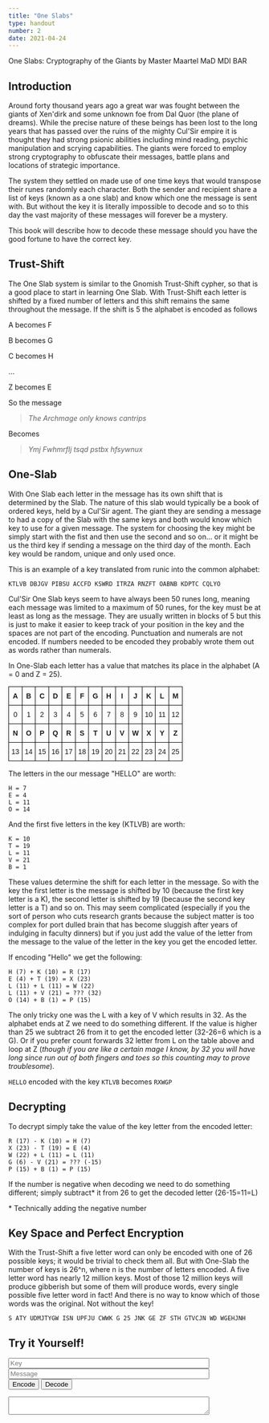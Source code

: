 ```yaml
---
title: "One Slabs"
type: handout
number: 2
date: 2021-04-24
---
```


One Slabs: Cryptography of the Giants
by Master Maartel MaD MDI BAR

## Introduction 

Around forty thousand years ago a great war was fought between the giants of Xen'dirk and some unknown foe from Dal Quor (the plane of dreams). While the precise nature of these beings has been lost to the long years that has passed over the ruins of the mighty Cul'Sir empire it is thought they had strong psionic abilities including mind reading, psychic manipulation and scrying capabilities. The giants were forced to employ strong cryptography to obfuscate their messages, battle plans and locations of strategic importance.

The system they settled on made use of one time keys that would transpose their runes randomly each character. Both the sender and recipient share a list of keys (known as a one slab) and know which one the message is sent with. But without the key it is literally impossible to decode and so to this day the vast majority of these messages will forever be a mystery. 

This book will describe how to decode these message should you have the good fortune to have the correct key.

## Trust-Shift

The One Slab system is similar to the Gnomish Trust-Shift cypher, so that is a good place to start in learning One Slab. With Trust-Shift each letter is shifted by a fixed number of letters and this shift remains the same throughout the message. If the shift is 5 the alphabet is encoded as follows

A becomes F

B becomes G

C becomes H

…

Z becomes E

So the message
> *The Archmage only knows cantrips*

Becomes
> *Ymj Fwhmrflj tsqd pstbx hfsywnux*

## One-Slab

With One Slab each letter in the message has its own shift that is determined by the Slab. The nature of this slab would typically be a book of ordered keys, held by a Cul'Sir agent. The giant they are sending a message to had a copy of the Slab with the same keys and both would know which key to use for a given message. The system for choosing the key might be simply start with the fist and then use the second and so on… or it might be us the third key if sending a message on the third day of the month. Each key would be random, unique and only used once.

This is an example of a key translated from runic into the common alphabet:

```
KTLVB DBJGV PIBSU ACCFD KSWRD ITRZA RNZFT OABNB KDPTC CQLYO
```

Cul'Sir One Slab keys seem to have always been 50 runes long, meaning each message was limited to a maximum of 50 runes, for the key must be at least as long as the message. They are usually written in blocks of 5 but this is just to make it easier to keep track of your position in the key and the spaces are not part of the encoding. Punctuation and numerals are not encoded. If numbers needed to be encoded they probably wrote them out as words rather than numerals.

In One-Slab each letter has a value that matches its place in the alphabet (A = 0 and Z = 25).

<style type="text/css">
.tg {border-collapse:collapse;border-spacing:0;}
.tg td{border-color:black;border-style:solid;border-width:1px;font-family:Arial, sans-serif;font-size:14px;
 overflow:hidden;padding:10px 5px;word-break:normal;}
.tg th{border-color:black;border-style:solid;border-width:1px;font-family:Arial, sans-serif;font-size:14px;
 font-weight:normal;overflow:hidden;padding:10px 5px;word-break:normal;}
.tg .tg-6dcx{font-weight:bold;text-align:center;vertical-align:top}
.tg .tg-1quo{text-align:center;vertical-align:top}
</style>
<table class="tg">
<thead>
 <tr>
 <th class="tg-6dcx"><span style="font-weight:bold">A</span></th>
 <th class="tg-6dcx"><span style="font-weight:bold">B</span></th>
 <th class="tg-6dcx"><span style="font-weight:bold">C</span></th>
 <th class="tg-6dcx"><span style="font-weight:bold">D</span></th>
 <th class="tg-6dcx"><span style="font-weight:bold">E</span></th>
 <th class="tg-6dcx"><span style="font-weight:bold">F</span></th>
 <th class="tg-6dcx"><span style="font-weight:bold">G</span></th>
 <th class="tg-6dcx"><span style="font-weight:bold">H</span></th>
 <th class="tg-6dcx"><span style="font-weight:bold">I</span></th>
 <th class="tg-6dcx"><span style="font-weight:bold">J</span></th>
 <th class="tg-6dcx"><span style="font-weight:bold">K</span></th>
 <th class="tg-6dcx"><span style="font-weight:bold">L</span></th>
 <th class="tg-6dcx"><span style="font-weight:bold">M</span></th>
 </tr>
</thead>
<tbody>
 <tr>
 <td class="tg-1quo">0</td>
 <td class="tg-1quo">1</td>
 <td class="tg-1quo">2</td>
 <td class="tg-1quo">3</td>
 <td class="tg-1quo">4</td>
 <td class="tg-1quo">5</td>
 <td class="tg-1quo">6</td>
 <td class="tg-1quo">7</td>
 <td class="tg-1quo">8</td>
 <td class="tg-1quo">9</td>
 <td class="tg-1quo">10</td>
 <td class="tg-1quo">11</td>
 <td class="tg-1quo">12</td>
 </tr>
 <tr>
 <td class="tg-6dcx"><span style="font-weight:bold">N</span></td>
 <td class="tg-6dcx"><span style="font-weight:bold">O</span></td>
 <td class="tg-6dcx"><span style="font-weight:bold">P</span></td>
 <td class="tg-6dcx"><span style="font-weight:bold">Q</span></td>
 <td class="tg-6dcx"><span style="font-weight:bold">R</span></td>
 <td class="tg-6dcx"><span style="font-weight:bold">S</span></td>
 <td class="tg-6dcx"><span style="font-weight:bold">T</span></td>
 <td class="tg-6dcx"><span style="font-weight:bold">U</span></td>
 <td class="tg-6dcx"><span style="font-weight:bold">V</span></td>
 <td class="tg-6dcx"><span style="font-weight:bold">W</span></td>
 <td class="tg-6dcx"><span style="font-weight:bold">X</span></td>
 <td class="tg-6dcx"><span style="font-weight:bold">Y</span></td>
 <td class="tg-6dcx"><span style="font-weight:bold">Z</span></td>
 </tr>
 <tr>
 <td class="tg-1quo">13</td>
 <td class="tg-1quo">14</td>
 <td class="tg-1quo">15</td>
 <td class="tg-1quo">16</td>
 <td class="tg-1quo">17</td>
 <td class="tg-1quo">18</td>
 <td class="tg-1quo">19</td>
 <td class="tg-1quo">20</td>
 <td class="tg-1quo">21</td>
 <td class="tg-1quo">22</td>
 <td class="tg-1quo">23</td>
 <td class="tg-1quo">24</td>
 <td class="tg-1quo">25</td>
 </tr>
</tbody>
</table>

The letters in the our message "HELLO" are worth:

```
H = 7
E = 4
L = 11
O = 14
```

And the first five letters in the key (KTLVB) are worth:

```
K = 10
T = 19
L = 11
V = 21
B = 1
```

These values determine the shift for each letter in the message. So with the key the first letter is the message is shifted by 10 (because the first key letter is a K), the second letter is shifted by 19 (because the second key letter is a T) and so on. This may seem complicated (especially if you the sort of person who cuts research grants because the subject matter is too complex for port dulled brain that has become sluggish after years of indulging in faculty dinners) but if you just add the value of the letter from the message to the value of the letter in the key you get the encoded letter.

If encoding "Hello" we get the following:

```
H (7) + K (10) = R (17) 
E (4) + T (19) = X (23)
L (11) + L (11) = W (22)
L (11) + V (21) = ??? (32)
O (14) + B (1) = P (15)
```

The only tricky one was the L with a key of V which results in 32. As the alphabet ends at Z we need to do something different. If the value is higher than 25 we subtract 26 from it to get the encoded letter (32-26=6 which is a G). Or if you prefer count forwards 32 letter from L on the table above and loop at Z (*though if you are like a certain mage I know, by 32 you will have long since run out of both fingers and toes so this counting may to prove troublesome*). 

`HELLO` encoded with the key `KTLVB` becomes `RXWGP`

## Decrypting

To decrypt simply take the value of the key letter from the encoded letter:

```
R (17) - K (10) = H (7)
X (23) - T (19) = E (4)
W (22) + L (11) = L (11)
G (6) - V (21) = ??? (-15)
P (15) + B (1) = P (15)
```

If the number is negative when decoding we need to do something different; simply subtract* it from 26 to get the decoded letter (26-15=11=L)

\* Technically adding the negative number

## Key Space and Perfect Encryption

With the Trust-Shift a five letter word can only be encoded with one of 26 possible keys; it would be trivial to check them all. But with One-Slab the number of keys is 26^n, where n is the number of letters encoded. A five letter word has nearly 12 million keys. Most of those 12 million keys will produce gibberish but some of them will produce words, every single possible five letter word in fact! And there is no way to know which of those words was the original. Not without the key!

```
S ATY UDMJTYGW ISN UPFJU CWWK G 25 JNK GE ZF STH GTVCJN WD WGEHJNH
```

## Try it Yourself!

<script src="/session-reports/assets/js/slab.js"></script>

<input id="key" type="text" placeholder="Key" style="width: 400px;"/><br/>
<input id="message" type="text" placeholder="Message" style="width: 400px;"/><br/>
<input id="encodeButton" type="button" value="Encode"/>
<input id="decodeButton" type="button" value="Decode"/><br/>
<textarea id="result" value="" style="width: 400px;"></textarea>